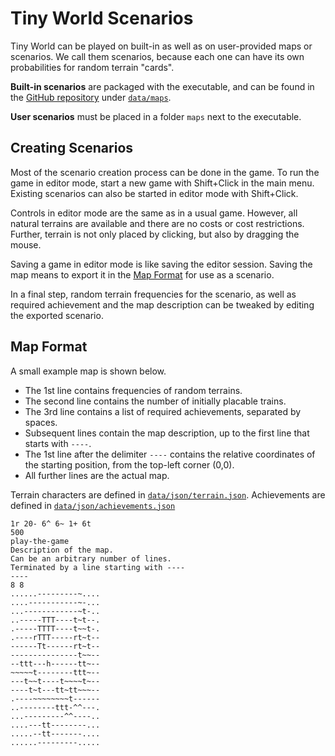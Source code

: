 # Tiny World Scenarios

Tiny World can be played on built-in as well as on user-provided maps or scenarios.
We call them scenarios, because each one can have its own probabilities for random terrain "cards".

**Built-in scenarios** are packaged with the executable, and can be found in the
[GitHub repository](https://github.com/mlange-42/tiny-world) under [`data/maps`](https://github.com/mlange-42/tiny-world/tree/main/data/maps).

**User scenarios** must be placed in a folder `maps` next to the executable.

## Creating Scenarios

Most of the scenario creation process can be done in the game.
To run the game in editor mode, start a new game with Shift+Click in the main menu.
Existing scenarios can also be started in editor mode with Shift+Click.

Controls in editor mode are the same as in a usual game.
However, all natural terrains are available and there are no costs or cost restrictions.
Further, terrain is not only placed by clicking, but also by dragging the mouse.

Saving a game in editor mode is like saving the editor session. Saving the map means to export it in the [Map Format](#map-format) for use as a scenario.

In a final step, random terrain frequencies for the scenario,
as well as required achievement and the map description can be tweaked by editing the exported scenario.

## Map Format

A small example map is shown below.

* The 1st line contains frequencies of random terrains.
* The second line contains the number of initially placable trains.
* The 3rd line contains a list of required achievements, separated by spaces.
* Subsequent lines contain the map description, up to the first line that starts with `----`.
* The 1st line after the delimiter `----` contains the relative coordinates of the starting position, from the top-left corner (0,0).
* All further lines are the actual map.

Terrain characters are defined in [`data/json/terrain.json`](https://github.com/mlange-42/tiny-world/blob/main/data/json/terrain.json).
Achievements are defined in [`data/json/achievements.json`](https://github.com/mlange-42/tiny-world/blob/main/data/json/achievements.json)

```
1r 20- 6^ 6~ 1+ 6t
500
play-the-game
Description of the map.
Can be an arbitrary number of lines.
Terminated by a line starting with ----
----
8 8
......---------~....
....-----------~-...
...------------~t-..
..-----TTT----t~t--.
.-----TTTT----t~~t-.
.----rTTT-----rt~t--
------Tt------rt~t--
---------------t~~--
--ttt---h------tt~--
~~~~~t--------ttt~--
---t~~t----t~~~~t~--
----t~t---tt~tt~~~--
.----~~~~~~~~t------
..--------ttt-^^---.
...---------^^----..
....---tt--------...
.....--tt-------....
......---------.....
```

